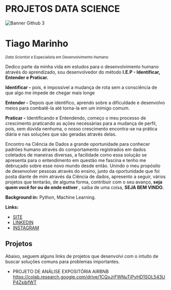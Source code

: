 # PROJETOS DATA SCIENCE
![Banner Github 3](https://github.com/ogait07/Projetos-Data-Science/assets/120313590/a85e6554-8e66-47af-879c-d0a1e09d4e80)
# Tiago Marinho
<sub>*Data Scientist* e Especialista em Desenvolvimento Humano</sub>

Dedico parte da minha vida em estudos para o desenvolvimento humano através do aprendizado, sou desenvolvedor do método **I.E.P - Identificar, Entender e Praticar.**

**Identificar -** pois, é impossivel a mudança de rota sem a consciência de que algo me impede de chegar mais longe

**Entender -** Depois que identifico, aprendo sobre a dificuldade e desenvolvo meios para combatê-la até torna-la em um inimigo comum.

**Praticar -** Identificando e Entendendo, começo o meu processo de crescimento praticando as ações necessárias para a mudança de perfil, pois, sem dúvida nenhuma, o nosso crescimento encontra-se na prática diária e nas soluções que são geradas através delas.

Encontro na Ciência de Dados a grande oportunidade para conhecer padrões humano através do comportamento registrados em dados coletados de maneiras diversas, a facilidade como essa solução se apresenta para o entendimento em questão me fascina e tenho me debruçado sobre esse novo mundo desde então.
Unindo o meu propósito de desenvolver pessoas através do ensino, junto da oportunidade que foi posta diante de mim através da Ciência de dados, apresento a seguir, vários projetos que tentarão, de alguma forma, contribuir com o seu avanço, **seja quem você for ou de onde estiver** , saiba de uma coisa, **SEJA BEM VINDO.**

**Background in:** Python, Machine Learning.


**Links:**
* [SITE](http://tiagomarinho.com.br)
* [LINKEDIN](www.linkedin.com/in/tiago-marinho-44303a284)
* [INSTAGRAM](https://www.instagram.com/tiago.b.marinho/)


## Projetos

Abaixo, seguem alguns links de projetos que desenvolvi com o intuito de buscar soluções comuns para problemas importantes.

* PROJETO DE ANÁLISE EXPOSITÓRIA AIRBNB https://colab.research.google.com/drive/1CQxJrFWNuTiPyHD1SOL543UP4ZsibfWT
